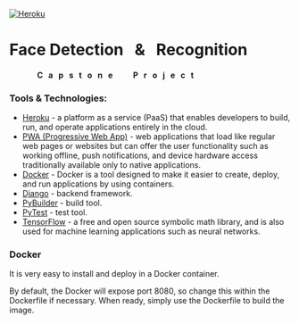 [![Heroku](https://brand.heroku.com/static/media/heroku-logotype-horizontal.81c49462.svg)](https://www.heroku.com/)
# Face Detection &nbsp; & &nbsp; Recognition 
#### &nbsp;&nbsp;&nbsp;&nbsp;&nbsp;&nbsp;&nbsp;&nbsp;&nbsp;&nbsp;&nbsp;&nbsp;&nbsp;&nbsp;  C&nbsp;&nbsp; a&nbsp;&nbsp; p&nbsp;&nbsp; s&nbsp;&nbsp; t&nbsp;&nbsp; o&nbsp;&nbsp; n&nbsp;&nbsp; e&nbsp;&nbsp;                         &nbsp;&nbsp;&nbsp;&nbsp;&nbsp;&nbsp;&nbsp;                 P&nbsp;&nbsp; r&nbsp;&nbsp; o&nbsp;&nbsp; j&nbsp;&nbsp; e&nbsp;&nbsp; c&nbsp;&nbsp; t&nbsp;&nbsp;

### Tools & Technologies:
- [Heroku](https://www.heroku.com/) - a platform as a service (PaaS) that enables developers to build, run, and operate applications entirely in the cloud.
- [PWA (Progressive Web App)](https://developers.google.com/web/progressive-web-apps/) - web applications that load like regular web pages or websites but can offer the user functionality such as working offline, push notifications, and device hardware access traditionally available only to native applications.
- [Docker](https://www.docker.com/) - Docker is a tool designed to make it easier to create, deploy, and run applications by using containers.
- [Django](https://www.djangoproject.com/) - backend framework.
- [PyBuilder](http://pybuilder.github.io/) - build tool.
- [PyTest](https://docs.pytest.org/en/latest/) - test tool.
- [TensorFlow](https://www.tensorflow.org/) - a free and open source symbolic math library, and is also used for machine learning applications such as neural networks.

### Docker
It is very easy to install and deploy in a Docker container.

By default, the Docker will expose port 8080, so change this within the Dockerfile if necessary. When ready, simply use the Dockerfile to build the image.
